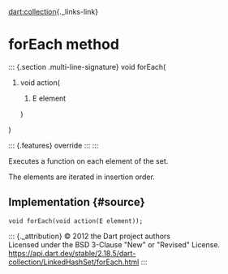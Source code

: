 [dart:collection](../../dart-collection/dart-collection-library){._links-link}

forEach method
==============

::: {.section .multi-line-signature}
void forEach(

1.  void action(
    1.  E element

    )

)

::: {.features}
override
:::
:::

Executes a function on each element of the set.

The elements are iterated in insertion order.

Implementation {#source}
--------------

``` {.language-dart data-language="dart"}
void forEach(void action(E element));
```

::: {._attribution}
© 2012 the Dart project authors\
Licensed under the BSD 3-Clause \"New\" or \"Revised\" License.\
<https://api.dart.dev/stable/2.18.5/dart-collection/LinkedHashSet/forEach.html>
:::
